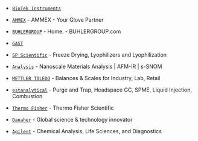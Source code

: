 - [`BioTek Instruments`](https://www.biotek.com/)

- [`AMMEX`](https://www.ammex.com/) - AMMEX - Your Glove Partner 

- [`BUHLERGROUP`](https://www.buhlergroup.com/global/en/home.htm) - Home. - BUHLERGROUP.com

- [`GAST`](https://gastmfg.com/)

- [`SP Scientific`](https://www.spscientific.com/Home/) - Freeze Drying, Lyophilizers and Lyophilization 

- [`Analysis`](https://www.anasysinstruments.com/) - Nanoscale Materials Analysis | AFM-IR | s-SNOM

- [`METTLER TOLEDO`](https://www.mt.com/us/en/home.html) - Balances & Scales for Industry, Lab, Retail 

- [`estanalytical`](https://www.estanalytical.com/) - Purge and Trap, Headspace GC, SPME, Liquid Injection, Combustion

- [`Thermo Fisher`](https://www.thermofisher.com/) - Thermo Fisher Scientific

- [`Danaher`](https://www.danaher.com/) - Global science &amp; technology innovator

- [ `Agilent`](https://www.agilent.com/) - Chemical Analysis, Life Sciences, and Diagnostics
